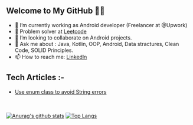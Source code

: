 ##  Welcome to My GitHub 👋🏻
- 🔭 I’m currently working as Android developer (Freelancer at @Upwork)
- 🌱 Problem solver at [Leetcode](https://leetcode.com/hamza94/)
- 👯 I’m looking to collaborate on Android projects.
- 💬 Ask me about : Java, Kotlin, OOP, Android, Data stractures, Clean Code, SOLID Principles.
- 📫 How to reach me: [Linkedln](https://www.linkedin.com/in/hamza-gamal-50ba21176/) <br/>

## Tech Articles :-
- [Use enum class to avoid String errors](https://dev.to/hamza94max/use-enum-class-to-avoid-string-errors-pm8)



<br/><br/>
[![Anurag's github stats](https://github-readme-stats.vercel.app/api?username=hamza94max)](https://github.com/anuraghazra/github-readme-stats) [![Top Langs](https://github-readme-stats.vercel.app/api/top-langs/?username=hamza94max&layout=compact)](https://github.com/anuraghazra/github-readme-stats) 






<!--
**hamza94max/hamza94max** is a ✨ _special_ ✨ repository because its `README.md` (this file) appears on your GitHub profile.

Here are some ideas to get you started:

- 🔭 I’m currently working on ...
- 🌱 I’m currently learning kotlin
- 👯 I’m looking to collaborate on Android projects
- 🤔 I’m looking for help with ...
- 💬 Ask me about Java ,Android,Data Structures
- 📫 How to reach me: [Linkedln](https://www.linkedin.com/in/hamza-gamal-50ba21176/)
- 😄 Pronouns: ...
- ⚡ Fun fact: ...
-->
